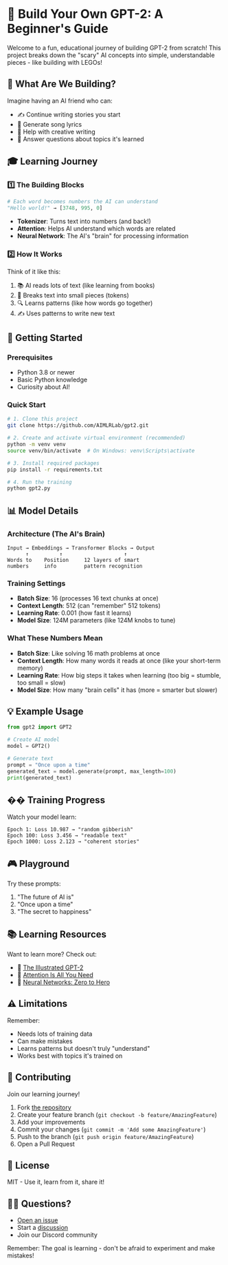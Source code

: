 # 🤖 Build Your Own GPT-2: A Beginner's Guide

Welcome to a fun, educational journey of building GPT-2 from scratch! This project breaks down the "scary" AI concepts into simple, understandable pieces - like building with LEGOs!

## 🎯 What Are We Building?

Imagine having an AI friend who can:

- ✍️ Continue writing stories you start
- 🎵 Generate song lyrics
- 📝 Help with creative writing
- 🤔 Answer questions about topics it's learned

## 🎓 Learning Journey

### 1️⃣ The Building Blocks

```python
# Each word becomes numbers the AI can understand
"Hello world!" → [3748, 995, 0]
```

- **Tokenizer**: Turns text into numbers (and back!)
- **Attention**: Helps AI understand which words are related
- **Neural Network**: The AI's "brain" for processing information

### 2️⃣ How It Works

Think of it like this:

1. 📚 AI reads lots of text (like learning from books)
2. 🧩 Breaks text into small pieces (tokens)
3. 🔍 Learns patterns (like how words go together)
4. ✍️ Uses patterns to write new text

## 🚀 Getting Started

### Prerequisites

- Python 3.8 or newer
- Basic Python knowledge
- Curiosity about AI!

### Quick Start

```bash
# 1. Clone this project
git clone https://github.com/AIMLRLab/gpt2.git

# 2. Create and activate virtual environment (recommended)
python -m venv venv
source venv/bin/activate  # On Windows: venv\Scripts\activate

# 3. Install required packages
pip install -r requirements.txt

# 4. Run the training
python gpt2.py
```

## 📊 Model Details

### Architecture (The AI's Brain)

```
Input → Embeddings → Transformer Blocks → Output
      ↑          ↑                    ↑
Words to    Position     12 layers of smart
numbers     info         pattern recognition
```

### Training Settings

- **Batch Size**: 16 (processes 16 text chunks at once)
- **Context Length**: 512 (can "remember" 512 tokens)
- **Learning Rate**: 0.001 (how fast it learns)
- **Model Size**: 124M parameters (like 124M knobs to tune)

### What These Numbers Mean

- **Batch Size**: Like solving 16 math problems at once
- **Context Length**: How many words it reads at once (like your short-term memory)
- **Learning Rate**: How big steps it takes when learning (too big = stumble, too small = slow)
- **Model Size**: How many "brain cells" it has (more = smarter but slower)

## 💡 Example Usage

```python
from gpt2 import GPT2

# Create AI model
model = GPT2()

# Generate text
prompt = "Once upon a time"
generated_text = model.generate(prompt, max_length=100)
print(generated_text)
```

## �� Training Progress

Watch your model learn:

```
Epoch 1: Loss 10.987 → "random gibberish"
Epoch 100: Loss 3.456 → "readable text"
Epoch 1000: Loss 2.123 → "coherent stories"
```

## 🎮 Playground

Try these prompts:

1. "The future of AI is"
2. "Once upon a time"
3. "The secret to happiness"

## 📚 Learning Resources

Want to learn more? Check out:

- 🔗 [The Illustrated GPT-2](https://jalammar.github.io/illustrated-gpt2/)
- 📖 [Attention Is All You Need](https://arxiv.org/abs/1706.03762)
- 🎥 [Neural Networks: Zero to Hero](https://www.youtube.com/watch?v=VMj-3S1tku0)

## ⚠️ Limitations

Remember:

- Needs lots of training data
- Can make mistakes
- Learns patterns but doesn't truly "understand"
- Works best with topics it's trained on

## 🤝 Contributing

Join our learning journey!

1. Fork [the repository](https://github.com/AIMLRLab/gpt2)
2. Create your feature branch (`git checkout -b feature/AmazingFeature`)
3. Add your improvements
4. Commit your changes (`git commit -m 'Add some AmazingFeature'`)
5. Push to the branch (`git push origin feature/AmazingFeature`)
6. Open a Pull Request

## 📝 License

MIT - Use it, learn from it, share it!

## 🙋‍♂️ Questions?

- [Open an issue](https://github.com/AIMLRLab/gpt2/issues)
- Start a [discussion](https://github.com/AIMLRLab/gpt2/discussions)
- Join our Discord community

Remember: The goal is learning - don't be afraid to experiment and make mistakes!
